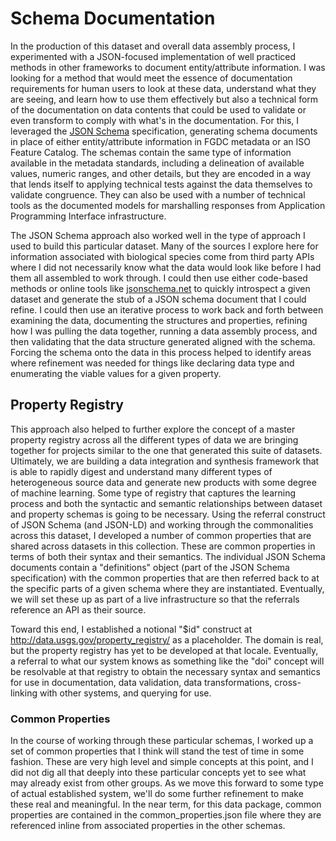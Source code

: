 # Schema Documentation

In the production of this dataset and overall data assembly process, I experimented with a JSON-focused implementation of well practiced methods in other frameworks to document entity/attribute information. I was looking for a method that would meet the essence of documentation requirements for human users to look at these data, understand what they are seeing, and learn how to use them effectively but also a technical form of the documentation on data contents that could be used to validate or even transform to comply with what's in the documentation. For this, I leveraged the [JSON Schema](https://json-schema.org) specification, generating schema documents in place of either entity/attribute information in FGDC metadata or an ISO Feature Catalog. The schemas contain the same type of information available in the metadata standards, including a delineation of available values, numeric ranges, and other details, but they are encoded in a way that lends itself to applying technical tests against the data themselves to validate congruence. They can also be used with a number of technical tools as the documented models for marshalling responses from Application Programming Interface infrastructure.

The JSON Schema approach also worked well in the type of approach I used to build this particular dataset. Many of the sources I explore here for information associated with biological species come from third party APIs where I did not necessarily know what the data would look like before I had them all assembled to work through. I could then use either code-based methods or online tools like [jsonschema.net](http://jsonschema.net) to quickly introspect a given dataset and generate the stub of a JSON schema document that I could refine. I could then use an iterative process to work back and forth between examining the data, documenting the structures and properties, refining how I was pulling the data together, running a data assembly process, and then validating that the data structure generated aligned with the schema. Forcing the schema onto the data in this process helped to identify areas where refinement was needed for things like declaring data type and enumerating the viable values for a given property.

## Property Registry

This approach also helped to further explore the concept of a master property registry across all the different types of data we are bringing together for projects similar to the one that generated this suite of datasets. Ultimately, we are building a data integration and synthesis framework that is able to rapidly digest and understand many different types of heterogeneous source data and generate new products with some degree of machine learning. Some type of registry that captures the learning process and both the syntactic and semantic relationships between dataset and property schemas is going to be necessary. Using the referral construct of JSON Schema (and JSON-LD) and working through the commonalities across this dataset, I developed a number of common properties that are shared across datasets in this collection. These are common properties in terms of both their syntax and their semantics. The individual JSON Schema documents contain a "definitions" object (part of the JSON Schema specification) with the common properties that are then referred back to at the specific parts of a given schema where they are instantiated. Eventually, we will set these up as part of a live infrastructure so that the referrals reference an API as their source.

Toward this end, I established a notional "$id" construct at http://data.usgs.gov/property_registry/ as a placeholder. The domain is real, but the property registry has yet to be developed at that locale. Eventually, a referral to what our system knows as something like the "doi" concept will be resolvable at that registry to obtain the necessary syntax and semantics for use in documentation, data validation, data transformations, cross-linking with other systems, and querying for use.

### Common Properties

In the course of working through these particular schemas, I worked up a set of common properties that I think will stand the test of time in some fashion. These are very high level and simple concepts at this point, and I did not dig all that deeply into these particular concepts yet to see what may already exist from other groups. As we move this forward to some type of actual established system, we'll do some further refinement to make these real and meaningful. In the near term, for this data package, common properties are contained in the common_properties.json file where they are referenced inline from associated properties in the other schemas.
